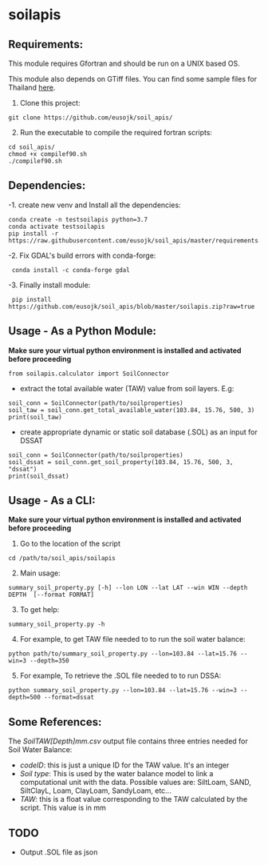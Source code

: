 soilapis
========


Requirements:
---
This module requires Gfortran and should be run on a UNIX based OS.

This module also depends on GTiff files. You can find some sample files for Thailand [here](https://www.dropbox.com/s/74hpv9d56a8s461/layers.zip?dl=0).

1. Clone this project:
```
git clone https://github.com/eusojk/soil_apis/
```
2. Run the executable to compile the required fortran scripts:
```
cd soil_apis/
chmod +x compilef90.sh 
./compilef90.sh 
```



Dependencies:
---
-1. create new venv and Install all the dependencies:
```
conda create -n testsoilapis python=3.7
conda activate testsoilapis
pip install -r https://raw.githubusercontent.com/eusojk/soil_apis/master/requirements.txt
```
-2. Fix GDAL's build errors with conda-forge:
```
 conda install -c conda-forge gdal
```
-3. Finally install module:
```
 pip install https://github.com/eusojk/soil_apis/blob/master/soilapis.zip?raw=true
```

Usage - As a Python Module:
---

**Make sure your virtual python environment is installed and activated before proceeding**

```
from soilapis.calculator import SoilConnector
```
- extract the total available water (TAW) value from soil layers. E.g:
```
soil_conn = SoilConnector(path/to/soilproperties)
soil_taw = soil_conn.get_total_available_water(103.84, 15.76, 500, 3)
print(soil_taw)
```
- create appropriate dynamic or static soil database (.SOL) as an input for DSSAT 
```
soil_conn = SoilConnector(path/to/soilproperties)
soil_dssat = soil_conn.get_soil_property(103.84, 15.76, 500, 3, "dssat")
print(soil_dssat)
```


Usage - As a CLI:
---

**Make sure your virtual python environment is installed and activated before proceeding**

1. Go to the location of the script

```
cd /path/to/soil_apis/soilapis
```

2. Main usage:
```
summary_soil_property.py [-h] --lon LON --lat LAT --win WIN --depth DEPTH  [--format FORMAT]
```

3. To get help:

```
summary_soil_property.py -h
```

4. For example, to get TAW file needed to to run the soil water balance:
```
python path/to/summary_soil_property.py --lon=103.84 --lat=15.76 --win=3 --depth=350
```

5. For example, To retrieve the .SOL file needed to to run DSSA:
```
python summary_soil_property.py --lon=103.84 --lat=15.76 --win=3 --depth=500 --format=dssat
```


Some References:
---

The _SoilTAW[Depth]mm.csv_ output file contains three entries needed for Soil Water Balance:
* _codeID_: this is just a unique ID for the TAW value. It's an integer
* _Soil type_: This is used by the water balance model to link a computational unit with the data. Possible values are: SiltLoam, SAND, SiltClayL, Loam, ClayLoam, SandyLoam, etc...
* _TAW_: this is a float value corresponding to the TAW calculated by the script. This value is in mm


TODO
---
- Output .SOL file as json
